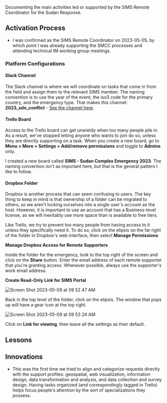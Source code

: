 Documenting the main activities led or supported by the SIMS Remote Coordinator for the Sudan Response. 

## Activation Process

- I was confirmed as the SIMS Remote Coordinator on 2023-05-05, by which point I was already supporting the SMCC processes and attending technical IM working group meetings. 

### Platform Configurations

#### Slack Channel

The Slack channel is where we will coordinate on tasks that come in from the field and assign them to the relevant SIMS member. The naming convention is to use the year of the event, the iso3 code for the primary country, and the emergency type. That makes this channel: **2023_sdn_conflict** - [See the channel here](https://slack.com/app_redirect?channel=C056G7CHP6X).

#### Trello Board

Access to the Trello board can get unwieldy when too many people pile in. As a result, we've stopped letting anyone who wants to join do so, unless they are directly supporting on a task. When you create a new board, go to **Menu > More > Settings > Add/remove permissions** and toggle to **Admins** only.

I created a new board called **SIMS - Sudan Complex Emergency 2023**. The naming convention isn't as important here, but that is the general pattern I like to follow.

#### Dropbox Folder

Dropbox is another process that can seem confusing to users. The key thing to keep in mind is that ownership of a folder can be migrated to others, so we aren't locking ourselves into a single user's account as the host. However, it is important to use an account that has a Business-level license, as we will inevitably use more space than is available to free tiers. 

Like Trello, we try to prevent too many people from having access to it unless they specifically need it. To do so, click on the elipsis on the far right of the folder in Dropbox's web interface, then select **Manage Permissions**

**Manage Dropbox Access for Remote Supporters**

Inside the folder for the emergency, look to the top right of the screen and click on the **Share** button. Enter the email address of each remote supporter that you're granting access. Whenever possible, always use the supporter's work email address.

**Create Read-Only Link for SIMS Portal**

![Screen Shot 2023-05-09 at 09 52 47 AM](https://github.com/JonathanGarro/SIMS-Sudan/assets/8890661/3782aec2-5efe-4217-bc56-5496686f7de3)

Back in the top level of the folder, click on the elipsis. The window that pops up will have a gear icon at the top right.

![Screen Shot 2023-05-09 at 09 53 24 AM](https://github.com/JonathanGarro/SIMS-Sudan/assets/8890661/5ac59782-bd7b-4a5a-aa18-fec80559d834)

Click on **Link for viewing**, then leave all the settings as their default.

## Lessons

## Innovations

- This was the first time we tried to align and categorize requests directly with the support profiles: geospatial, web visualization, information design, data transformation and analysis, and data collection and survey design. Having tasks organized (and correspondingly tagged in Trello) helps focus people's attention by the sort of specializations they possess.
